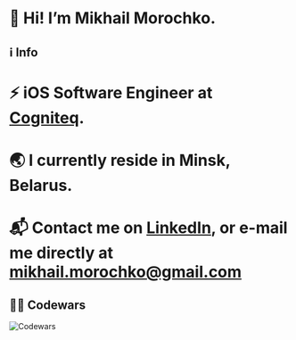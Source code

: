 # 👋 Hi! I’m Mikhail Morochko.
## ℹ️ Info
# ⚡️ iOS Software Engineer at [Cogniteq](https://www.cogniteq.com). 
# 🌏 I currently reside in Minsk, Belarus. 
# 📬 Contact me on [LinkedIn](https://www.linkedin.com/in/mishamorochko), or e-mail me directly at mikhail.morochko@gmail.com 
## 🧑‍💻 Codewars
![Codewars](https://www.codewars.com/users/mishamorochko/badges/large?theme=dark)
